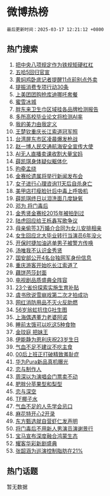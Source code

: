 # 微博热榜

`最后更新时间：2025-03-17 12:21:12 +0800`

## 热门搜索

1. [把中央八项规定作为铁规矩硬杠杠](https://m.weibo.cn/search?containerid=100103type%3D1%26t%3D10%26q%3D%23%E6%8A%8A%E4%B8%AD%E5%A4%AE%E5%85%AB%E9%A1%B9%E8%A7%84%E5%AE%9A%E4%BD%9C%E4%B8%BA%E9%93%81%E8%A7%84%E7%9F%A9%E7%A1%AC%E6%9D%A0%E6%9D%A0%23&stream_entry_id=51&isnewpage=1&extparam=seat%3D1%26cate%3D10103%26dgr%3D0%26filter_type%3Drealtimehot%26stream_entry_id%3D51%26c_type%3D51%26q%3D%2523%25E6%258A%258A%25E4%25B8%25AD%25E5%25A4%25AE%25E5%2585%25AB%25E9%25A1%25B9%25E8%25A7%2584%25E5%25AE%259A%25E4%25BD%259C%25E4%25B8%25BA%25E9%2593%2581%25E8%25A7%2584%25E7%259F%25A9%25E7%25A1%25AC%25E6%259D%25A0%25E6%259D%25A0%2523%26pos%3D0%26display_time%3D1742185271%26pre_seqid%3D174218527158693521063109)
1. [五哈5回归官宣](https://m.weibo.cn/search?containerid=100103type%3D1%26t%3D10%26q%3D%23%E4%BA%94%E5%93%885%E5%9B%9E%E5%BD%92%E5%AE%98%E5%AE%A3%23&stream_entry_id=31&isnewpage=1&extparam=seat%3D1%26band_rank%3D1%26filter_type%3Drealtimehot%26c_type%3D31%26lcate%3D5001%26pos%3D0%26cate%3D5001%26q%3D%2523%25E4%25BA%2594%25E5%2593%25885%25E5%259B%259E%25E5%25BD%2592%25E5%25AE%2598%25E5%25AE%25A3%2523%26stream_entry_id%3D31%26flag%3D1%26realpos%3D1%26dgr%3D0%26display_time%3D1742185271%26pre_seqid%3D174218527158693521063109)
1. [黄焖鸡卧底记者提醒11点前别点外卖](https://m.weibo.cn/search?containerid=100103type%3D1%26t%3D10%26q%3D%23%E9%BB%84%E7%84%96%E9%B8%A1%E5%8D%A7%E5%BA%95%E8%AE%B0%E8%80%85%E6%8F%90%E9%86%9211%E7%82%B9%E5%89%8D%E5%88%AB%E7%82%B9%E5%A4%96%E5%8D%96%23&stream_entry_id=31&isnewpage=1&extparam=seat%3D1%26band_rank%3D2%26filter_type%3Drealtimehot%26c_type%3D31%26lcate%3D5001%26pos%3D1%26cate%3D5001%26q%3D%2523%25E9%25BB%2584%25E7%2584%2596%25E9%25B8%25A1%25E5%258D%25A7%25E5%25BA%2595%25E8%25AE%25B0%25E8%2580%2585%25E6%258F%2590%25E9%2586%259211%25E7%2582%25B9%25E5%2589%258D%25E5%2588%25AB%25E7%2582%25B9%25E5%25A4%2596%25E5%258D%2596%2523%26stream_entry_id%3D31%26flag%3D2%26realpos%3D2%26dgr%3D0%26display_time%3D1742185271%26pre_seqid%3D174218527158693521063109)
1. [提振消费专项行动30条](https://m.weibo.cn/search?containerid=100103type%3D1%26t%3D10%26q%3D%23%E6%8F%90%E6%8C%AF%E6%B6%88%E8%B4%B9%E4%B8%93%E9%A1%B9%E8%A1%8C%E5%8A%A830%E6%9D%A1%23&stream_entry_id=31&isnewpage=1&extparam=seat%3D1%26band_rank%3D3%26filter_type%3Drealtimehot%26c_type%3D31%26lcate%3D5001%26pos%3D2%26cate%3D5001%26q%3D%2523%25E6%258F%2590%25E6%258C%25AF%25E6%25B6%2588%25E8%25B4%25B9%25E4%25B8%2593%25E9%25A1%25B9%25E8%25A1%258C%25E5%258A%25A830%25E6%259D%25A1%2523%26stream_entry_id%3D31%26flag%3D1%26realpos%3D3%26dgr%3D0%26display_time%3D1742185271%26pre_seqid%3D174218527158693521063109)
1. [上美团团购抢库迪哪吒套餐](https://m.weibo.cn/search?containerid=100103type%3D1%26t%3D10%26q%3D%23%E4%B8%8A%E7%BE%8E%E5%9B%A2%E5%9B%A2%E8%B4%AD%E6%8A%A2%E5%BA%93%E8%BF%AA%E5%93%AA%E5%90%92%E5%A5%97%E9%A4%90%23&stream_entry_id=31&isnewpage=1&extparam=seat%3D1%26topic_ad%3D1%26band_rank%3D4%26filter_type%3Drealtimehot%26c_type%3D31%26lcate%3D5001%26pos%3D3%26cate%3D5001%26q%3D%2523%25E4%25B8%258A%25E7%25BE%258E%25E5%259B%25A2%25E5%259B%25A2%25E8%25B4%25AD%25E6%258A%25A2%25E5%25BA%2593%25E8%25BF%25AA%25E5%2593%25AA%25E5%2590%2592%25E5%25A5%2597%25E9%25A4%2590%2523%26dgr%3D0%26is_ad_pos%3D1%26adid%3D279205%26stream_entry_id%3D31%26display_time%3D1742185271%26pre_seqid%3D174218527158693521063109)
1. [蜜雪冰城](https://m.weibo.cn/search?containerid=100103type%3D1%26t%3D10%26q%3D%E8%9C%9C%E9%9B%AA%E5%86%B0%E5%9F%8E&stream_entry_id=31&isnewpage=1&extparam=seat%3D1%26band_rank%3D4%26filter_type%3Drealtimehot%26c_type%3D31%26lcate%3D5001%26pos%3D4%26cate%3D5001%26q%3D%25E8%259C%259C%25E9%259B%25AA%25E5%2586%25B0%25E5%259F%258E%26stream_entry_id%3D31%26flag%3D1%26realpos%3D4%26dgr%3D0%26display_time%3D1742185271%26pre_seqid%3D174218527158693521063109)
1. [胖东来卫生巾区域挂各品牌检测报告](https://m.weibo.cn/search?containerid=100103type%3D1%26t%3D10%26q%3D%23%E8%83%96%E4%B8%9C%E6%9D%A5%E5%8D%AB%E7%94%9F%E5%B7%BE%E5%8C%BA%E5%9F%9F%E6%8C%82%E5%90%84%E5%93%81%E7%89%8C%E6%A3%80%E6%B5%8B%E6%8A%A5%E5%91%8A%23&stream_entry_id=31&isnewpage=1&extparam=seat%3D1%26band_rank%3D5%26filter_type%3Drealtimehot%26c_type%3D31%26lcate%3D5001%26pos%3D5%26cate%3D5001%26q%3D%2523%25E8%2583%2596%25E4%25B8%259C%25E6%259D%25A5%25E5%258D%25AB%25E7%2594%259F%25E5%25B7%25BE%25E5%258C%25BA%25E5%259F%259F%25E6%258C%2582%25E5%2590%2584%25E5%2593%2581%25E7%2589%258C%25E6%25A3%2580%25E6%25B5%258B%25E6%258A%25A5%25E5%2591%258A%2523%26stream_entry_id%3D31%26flag%3D1%26realpos%3D5%26dgr%3D0%26display_time%3D1742185271%26pre_seqid%3D174218527158693521063109)
1. [多所高校毕业论文将检测AI率](https://m.weibo.cn/search?containerid=100103type%3D1%26t%3D10%26q%3D%23%E5%A4%9A%E6%89%80%E9%AB%98%E6%A0%A1%E6%AF%95%E4%B8%9A%E8%AE%BA%E6%96%87%E5%B0%86%E6%A3%80%E6%B5%8BAI%E7%8E%87%23&stream_entry_id=31&isnewpage=1&extparam=seat%3D1%26band_rank%3D6%26filter_type%3Drealtimehot%26c_type%3D31%26lcate%3D5001%26pos%3D6%26cate%3D5001%26q%3D%2523%25E5%25A4%259A%25E6%2589%2580%25E9%25AB%2598%25E6%25A0%25A1%25E6%25AF%2595%25E4%25B8%259A%25E8%25AE%25BA%25E6%2596%2587%25E5%25B0%2586%25E6%25A3%2580%25E6%25B5%258BAI%25E7%258E%2587%2523%26stream_entry_id%3D31%26flag%3D1%26realpos%3D6%26dgr%3D0%26display_time%3D1742185271%26pre_seqid%3D174218527158693521063109)
1. [我的美力由我定义](https://m.weibo.cn/search?containerid=100103type%3D1%26t%3D10%26q%3D%23%E6%88%91%E7%9A%84%E7%BE%8E%E5%8A%9B%E7%94%B1%E6%88%91%E5%AE%9A%E4%B9%89%23&stream_entry_id=31&isnewpage=1&extparam=seat%3D1%26band_rank%3D7%26filter_type%3Drealtimehot%26c_type%3D31%26lcate%3D5001%26pos%3D7%26cate%3D5001%26q%3D%2523%25E6%2588%2591%25E7%259A%2584%25E7%25BE%258E%25E5%258A%259B%25E7%2594%25B1%25E6%2588%2591%25E5%25AE%259A%25E4%25B9%2589%2523%26dgr%3D0%26is_ad_pos%3D1%26adid%3D279057%26stream_entry_id%3D31%26display_time%3D1742185271%26pre_seqid%3D174218527158693521063109)
1. [王楚钦重庆长江索道冠军照](https://m.weibo.cn/search?containerid=100103type%3D1%26t%3D10%26q%3D%23%E7%8E%8B%E6%A5%9A%E9%92%A6%E9%87%8D%E5%BA%86%E9%95%BF%E6%B1%9F%E7%B4%A2%E9%81%93%E5%86%A0%E5%86%9B%E7%85%A7%23&stream_entry_id=31&isnewpage=1&extparam=seat%3D1%26band_rank%3D7%26filter_type%3Drealtimehot%26c_type%3D31%26lcate%3D5001%26pos%3D8%26cate%3D5001%26q%3D%2523%25E7%258E%258B%25E6%25A5%259A%25E9%2592%25A6%25E9%2587%258D%25E5%25BA%2586%25E9%2595%25BF%25E6%25B1%259F%25E7%25B4%25A2%25E9%2581%2593%25E5%2586%25A0%25E5%2586%259B%25E7%2585%25A7%2523%26stream_entry_id%3D31%26flag%3D0%26realpos%3D7%26dgr%3D0%26display_time%3D1742185271%26pre_seqid%3D174218527158693521063109)
1. [台湾屏东市区凌晨爆发枪战](https://m.weibo.cn/search?containerid=100103type%3D1%26t%3D10%26q%3D%23%E5%8F%B0%E6%B9%BE%E5%B1%8F%E4%B8%9C%E5%B8%82%E5%8C%BA%E5%87%8C%E6%99%A8%E7%88%86%E5%8F%91%E6%9E%AA%E6%88%98%23&stream_entry_id=31&isnewpage=1&extparam=seat%3D1%26band_rank%3D8%26filter_type%3Drealtimehot%26c_type%3D31%26lcate%3D5001%26pos%3D9%26cate%3D5001%26q%3D%2523%25E5%258F%25B0%25E6%25B9%25BE%25E5%25B1%258F%25E4%25B8%259C%25E5%25B8%2582%25E5%258C%25BA%25E5%2587%258C%25E6%2599%25A8%25E7%2588%2586%25E5%258F%2591%25E6%259E%25AA%25E6%2588%2598%2523%26stream_entry_id%3D31%26flag%3D0%26realpos%3D8%26dgr%3D0%26display_time%3D1742185271%26pre_seqid%3D174218527158693521063109)
1. [赵一博人民交通航海安全宣传大使](https://m.weibo.cn/search?containerid=100103type%3D1%26t%3D10%26q%3D%23%E8%B5%B5%E4%B8%80%E5%8D%9A%E4%BA%BA%E6%B0%91%E4%BA%A4%E9%80%9A%E8%88%AA%E6%B5%B7%E5%AE%89%E5%85%A8%E5%AE%A3%E4%BC%A0%E5%A4%A7%E4%BD%BF%23&stream_entry_id=31&isnewpage=1&extparam=seat%3D1%26band_rank%3D9%26filter_type%3Drealtimehot%26c_type%3D31%26lcate%3D5001%26pos%3D10%26cate%3D5001%26q%3D%2523%25E8%25B5%25B5%25E4%25B8%2580%25E5%258D%259A%25E4%25BA%25BA%25E6%25B0%2591%25E4%25BA%25A4%25E9%2580%259A%25E8%2588%25AA%25E6%25B5%25B7%25E5%25AE%2589%25E5%2585%25A8%25E5%25AE%25A3%25E4%25BC%25A0%25E5%25A4%25A7%25E4%25BD%25BF%2523%26stream_entry_id%3D31%26flag%3D1%26realpos%3D9%26dgr%3D0%26display_time%3D1742185271%26pre_seqid%3D174218527158693521063109)
1. [AI无人直播卖课收割大量宝妈](https://m.weibo.cn/search?containerid=100103type%3D1%26t%3D10%26q%3D%23AI%E6%97%A0%E4%BA%BA%E7%9B%B4%E6%92%AD%E5%8D%96%E8%AF%BE%E6%94%B6%E5%89%B2%E5%A4%A7%E9%87%8F%E5%AE%9D%E5%A6%88%23&stream_entry_id=31&isnewpage=1&extparam=seat%3D1%26band_rank%3D10%26filter_type%3Drealtimehot%26c_type%3D31%26lcate%3D5001%26pos%3D11%26cate%3D5001%26q%3D%2523AI%25E6%2597%25A0%25E4%25BA%25BA%25E7%259B%25B4%25E6%2592%25AD%25E5%258D%2596%25E8%25AF%25BE%25E6%2594%25B6%25E5%2589%25B2%25E5%25A4%25A7%25E9%2587%258F%25E5%25AE%259D%25E5%25A6%2588%2523%26stream_entry_id%3D31%26flag%3D1%26realpos%3D10%26dgr%3D0%26display_time%3D1742185271%26pre_seqid%3D174218527158693521063109)
1. [薛凯琪身体疑似躯体化](https://m.weibo.cn/search?containerid=100103type%3D1%26t%3D10%26q%3D%23%E8%96%9B%E5%87%AF%E7%90%AA%E8%BA%AB%E4%BD%93%E7%96%91%E4%BC%BC%E8%BA%AF%E4%BD%93%E5%8C%96%23&stream_entry_id=31&isnewpage=1&extparam=seat%3D1%26band_rank%3D11%26filter_type%3Drealtimehot%26c_type%3D31%26lcate%3D5001%26pos%3D12%26cate%3D5001%26q%3D%2523%25E8%2596%259B%25E5%2587%25AF%25E7%2590%25AA%25E8%25BA%25AB%25E4%25BD%2593%25E7%2596%2591%25E4%25BC%25BC%25E8%25BA%25AF%25E4%25BD%2593%25E5%258C%2596%2523%26stream_entry_id%3D31%26flag%3D1%26realpos%3D11%26dgr%3D0%26display_time%3D1742185271%26pre_seqid%3D174218527158693521063109)
1. [昀牵孟绕](https://m.weibo.cn/search?containerid=100103type%3D1%26t%3D10%26q%3D%23%E6%98%80%E7%89%B5%E5%AD%9F%E7%BB%95%23&stream_entry_id=31&isnewpage=1&extparam=seat%3D1%26band_rank%3D12%26filter_type%3Drealtimehot%26c_type%3D31%26lcate%3D5001%26pos%3D13%26cate%3D5001%26q%3D%2523%25E6%2598%2580%25E7%2589%25B5%25E5%25AD%259F%25E7%25BB%2595%2523%26stream_entry_id%3D31%26flag%3D1%26realpos%3D12%26dgr%3D0%26display_time%3D1742185271%26pre_seqid%3D174218527158693521063109)
1. [金赛纶遗属将举行新闻发布会](https://m.weibo.cn/search?containerid=100103type%3D1%26t%3D10%26q%3D%23%E9%87%91%E8%B5%9B%E7%BA%B6%E9%81%97%E5%B1%9E%E5%B0%86%E4%B8%BE%E8%A1%8C%E6%96%B0%E9%97%BB%E5%8F%91%E5%B8%83%E4%BC%9A%23&stream_entry_id=31&isnewpage=1&extparam=seat%3D1%26band_rank%3D13%26filter_type%3Drealtimehot%26c_type%3D31%26lcate%3D5001%26pos%3D14%26cate%3D5001%26q%3D%2523%25E9%2587%2591%25E8%25B5%259B%25E7%25BA%25B6%25E9%2581%2597%25E5%25B1%259E%25E5%25B0%2586%25E4%25B8%25BE%25E8%25A1%258C%25E6%2596%25B0%25E9%2597%25BB%25E5%258F%2591%25E5%25B8%2583%25E4%25BC%259A%2523%26stream_entry_id%3D31%26flag%3D1%26realpos%3D13%26dgr%3D0%26display_time%3D1742185271%26pre_seqid%3D174218527158693521063109)
1. [女子进行心理咨询11天后自杀身亡](https://m.weibo.cn/search?containerid=100103type%3D1%26t%3D10%26q%3D%23%E5%A5%B3%E5%AD%90%E8%BF%9B%E8%A1%8C%E5%BF%83%E7%90%86%E5%92%A8%E8%AF%A211%E5%A4%A9%E5%90%8E%E8%87%AA%E6%9D%80%E8%BA%AB%E4%BA%A1%23&stream_entry_id=31&isnewpage=1&extparam=seat%3D1%26band_rank%3D14%26filter_type%3Drealtimehot%26c_type%3D31%26lcate%3D5001%26pos%3D15%26cate%3D5001%26q%3D%2523%25E5%25A5%25B3%25E5%25AD%2590%25E8%25BF%259B%25E8%25A1%258C%25E5%25BF%2583%25E7%2590%2586%25E5%2592%25A8%25E8%25AF%25A211%25E5%25A4%25A9%25E5%2590%258E%25E8%2587%25AA%25E6%259D%2580%25E8%25BA%25AB%25E4%25BA%25A1%2523%26stream_entry_id%3D31%26flag%3D0%26realpos%3D14%26dgr%3D0%26display_time%3D1742185271%26pre_seqid%3D174218527158693521063109)
1. [美甲店打瘦脸针后中毒上呼吸机](https://m.weibo.cn/search?containerid=100103type%3D1%26t%3D10%26q%3D%23%E7%BE%8E%E7%94%B2%E5%BA%97%E6%89%93%E7%98%A6%E8%84%B8%E9%92%88%E5%90%8E%E4%B8%AD%E6%AF%92%E4%B8%8A%E5%91%BC%E5%90%B8%E6%9C%BA%23&stream_entry_id=31&isnewpage=1&extparam=seat%3D1%26band_rank%3D15%26filter_type%3Drealtimehot%26c_type%3D31%26lcate%3D5001%26pos%3D16%26cate%3D5001%26q%3D%2523%25E7%25BE%258E%25E7%2594%25B2%25E5%25BA%2597%25E6%2589%2593%25E7%2598%25A6%25E8%2584%25B8%25E9%2592%2588%25E5%2590%258E%25E4%25B8%25AD%25E6%25AF%2592%25E4%25B8%258A%25E5%2591%25BC%25E5%2590%25B8%25E6%259C%25BA%2523%26stream_entry_id%3D31%26flag%3D1%26realpos%3D15%26dgr%3D0%26display_time%3D1742185271%26pre_seqid%3D174218527158693521063109)
1. [薛凯琪终日以泪洗面几度缺氧](https://m.weibo.cn/search?containerid=100103type%3D1%26t%3D10%26q%3D%23%E8%96%9B%E5%87%AF%E7%90%AA%E7%BB%88%E6%97%A5%E4%BB%A5%E6%B3%AA%E6%B4%97%E9%9D%A2%E5%87%A0%E5%BA%A6%E7%BC%BA%E6%B0%A7%23&stream_entry_id=31&isnewpage=1&extparam=seat%3D1%26band_rank%3D16%26filter_type%3Drealtimehot%26c_type%3D31%26lcate%3D5001%26pos%3D17%26cate%3D5001%26q%3D%2523%25E8%2596%259B%25E5%2587%25AF%25E7%2590%25AA%25E7%25BB%2588%25E6%2597%25A5%25E4%25BB%25A5%25E6%25B3%25AA%25E6%25B4%2597%25E9%259D%25A2%25E5%2587%25A0%25E5%25BA%25A6%25E7%25BC%25BA%25E6%25B0%25A7%2523%26stream_entry_id%3D31%26flag%3D2%26realpos%3D16%26dgr%3D0%26display_time%3D1742185271%26pre_seqid%3D174218527158693521063109)
1. [邓为 将门毒后](https://m.weibo.cn/search?containerid=100103type%3D1%26t%3D10%26q%3D%E9%82%93%E4%B8%BA+%E5%B0%86%E9%97%A8%E6%AF%92%E5%90%8E&stream_entry_id=31&isnewpage=1&extparam=seat%3D1%26band_rank%3D17%26filter_type%3Drealtimehot%26c_type%3D31%26lcate%3D5001%26pos%3D18%26cate%3D5001%26q%3D%25E9%2582%2593%25E4%25B8%25BA%2520%25E5%25B0%2586%25E9%2597%25A8%25E6%25AF%2592%25E5%2590%258E%26stream_entry_id%3D31%26flag%3D0%26realpos%3D17%26dgr%3D0%26display_time%3D1742185271%26pre_seqid%3D174218527158693521063109)
1. [金秀贤金赛纶2015年被拍到过](https://m.weibo.cn/search?containerid=100103type%3D1%26t%3D10%26q%3D%23%E9%87%91%E7%A7%80%E8%B4%A4%E9%87%91%E8%B5%9B%E7%BA%B62015%E5%B9%B4%E8%A2%AB%E6%8B%8D%E5%88%B0%E8%BF%87%23&stream_entry_id=31&isnewpage=1&extparam=seat%3D1%26band_rank%3D18%26filter_type%3Drealtimehot%26c_type%3D31%26lcate%3D5001%26pos%3D19%26cate%3D5001%26q%3D%2523%25E9%2587%2591%25E7%25A7%2580%25E8%25B4%25A4%25E9%2587%2591%25E8%25B5%259B%25E7%25BA%25B62015%25E5%25B9%25B4%25E8%25A2%25AB%25E6%258B%258D%25E5%2588%25B0%25E8%25BF%2587%2523%26stream_entry_id%3D31%26flag%3D2%26realpos%3D18%26dgr%3D0%26display_time%3D1742185271%26pre_seqid%3D174218527158693521063109)
1. [陆虎回应给王栎鑫写歌争议](https://m.weibo.cn/search?containerid=100103type%3D1%26t%3D10%26q%3D%23%E9%99%86%E8%99%8E%E5%9B%9E%E5%BA%94%E7%BB%99%E7%8E%8B%E6%A0%8E%E9%91%AB%E5%86%99%E6%AD%8C%E4%BA%89%E8%AE%AE%23&stream_entry_id=31&isnewpage=1&extparam=seat%3D1%26band_rank%3D19%26filter_type%3Drealtimehot%26c_type%3D31%26lcate%3D5001%26pos%3D20%26cate%3D5001%26q%3D%2523%25E9%2599%2586%25E8%2599%258E%25E5%259B%259E%25E5%25BA%2594%25E7%25BB%2599%25E7%258E%258B%25E6%25A0%258E%25E9%2591%25AB%25E5%2586%2599%25E6%25AD%258C%25E4%25BA%2589%25E8%25AE%25AE%2523%26stream_entry_id%3D31%26flag%3D1%26realpos%3D19%26dgr%3D0%26display_time%3D1742185271%26pre_seqid%3D174218527158693521063109)
1. [母亲偷签3万婚介合同为女儿安排相亲](https://m.weibo.cn/search?containerid=100103type%3D1%26t%3D10%26q%3D%23%E6%AF%8D%E4%BA%B2%E5%81%B7%E7%AD%BE3%E4%B8%87%E5%A9%9A%E4%BB%8B%E5%90%88%E5%90%8C%E4%B8%BA%E5%A5%B3%E5%84%BF%E5%AE%89%E6%8E%92%E7%9B%B8%E4%BA%B2%23&stream_entry_id=31&isnewpage=1&extparam=seat%3D1%26band_rank%3D20%26filter_type%3Drealtimehot%26c_type%3D31%26lcate%3D5001%26pos%3D21%26cate%3D5001%26q%3D%2523%25E6%25AF%258D%25E4%25BA%25B2%25E5%2581%25B7%25E7%25AD%25BE3%25E4%25B8%2587%25E5%25A9%259A%25E4%25BB%258B%25E5%2590%2588%25E5%2590%258C%25E4%25B8%25BA%25E5%25A5%25B3%25E5%2584%25BF%25E5%25AE%2589%25E6%258E%2592%25E7%259B%25B8%25E4%25BA%25B2%2523%26stream_entry_id%3D31%26flag%3D1%26realpos%3D20%26dgr%3D0%26display_time%3D1742185271%26pre_seqid%3D174218527158693521063109)
1. [女生回应北大毕业转行当演员6年没火](https://m.weibo.cn/search?containerid=100103type%3D1%26t%3D10%26q%3D%23%E5%A5%B3%E7%94%9F%E5%9B%9E%E5%BA%94%E5%8C%97%E5%A4%A7%E6%AF%95%E4%B8%9A%E8%BD%AC%E8%A1%8C%E5%BD%93%E6%BC%94%E5%91%986%E5%B9%B4%E6%B2%A1%E7%81%AB%23&stream_entry_id=31&isnewpage=1&extparam=seat%3D1%26band_rank%3D21%26filter_type%3Drealtimehot%26c_type%3D31%26lcate%3D5001%26pos%3D22%26cate%3D5001%26q%3D%2523%25E5%25A5%25B3%25E7%2594%259F%25E5%259B%259E%25E5%25BA%2594%25E5%258C%2597%25E5%25A4%25A7%25E6%25AF%2595%25E4%25B8%259A%25E8%25BD%25AC%25E8%25A1%258C%25E5%25BD%2593%25E6%25BC%2594%25E5%2591%25986%25E5%25B9%25B4%25E6%25B2%25A1%25E7%2581%25AB%2523%26stream_entry_id%3D31%26flag%3D0%26realpos%3D21%26dgr%3D0%26display_time%3D1742185271%26pre_seqid%3D174218527158693521063109)
1. [开保时捷加油逃单男子被警方传唤](https://m.weibo.cn/search?containerid=100103type%3D1%26t%3D10%26q%3D%23%E5%BC%80%E4%BF%9D%E6%97%B6%E6%8D%B7%E5%8A%A0%E6%B2%B9%E9%80%83%E5%8D%95%E7%94%B7%E5%AD%90%E8%A2%AB%E8%AD%A6%E6%96%B9%E4%BC%A0%E5%94%A4%23&stream_entry_id=31&isnewpage=1&extparam=seat%3D1%26band_rank%3D22%26filter_type%3Drealtimehot%26c_type%3D31%26lcate%3D5001%26pos%3D23%26cate%3D5001%26q%3D%2523%25E5%25BC%2580%25E4%25BF%259D%25E6%2597%25B6%25E6%258D%25B7%25E5%258A%25A0%25E6%25B2%25B9%25E9%2580%2583%25E5%258D%2595%25E7%2594%25B7%25E5%25AD%2590%25E8%25A2%25AB%25E8%25AD%25A6%25E6%2596%25B9%25E4%25BC%25A0%25E5%2594%25A4%2523%26stream_entry_id%3D31%26flag%3D0%26realpos%3D22%26dgr%3D0%26display_time%3D1742185271%26pre_seqid%3D174218527158693521063109)
1. [汤唯我不认识金秀贤](https://m.weibo.cn/search?containerid=100103type%3D1%26t%3D10%26q%3D%23%E6%B1%A4%E5%94%AF%E6%88%91%E4%B8%8D%E8%AE%A4%E8%AF%86%E9%87%91%E7%A7%80%E8%B4%A4%23&stream_entry_id=31&isnewpage=1&extparam=seat%3D1%26band_rank%3D23%26filter_type%3Drealtimehot%26c_type%3D31%26lcate%3D5001%26pos%3D24%26cate%3D5001%26q%3D%2523%25E6%25B1%25A4%25E5%2594%25AF%25E6%2588%2591%25E4%25B8%258D%25E8%25AE%25A4%25E8%25AF%2586%25E9%2587%2591%25E7%25A7%2580%25E8%25B4%25A4%2523%26stream_entry_id%3D31%26flag%3D2%26realpos%3D23%26dgr%3D0%26display_time%3D1742185271%26pre_seqid%3D174218527158693521063109)
1. [国安部公开4名台独网军身份信息](https://m.weibo.cn/search?containerid=100103type%3D1%26t%3D10%26q%3D%23%E5%9B%BD%E5%AE%89%E9%83%A8%E5%85%AC%E5%BC%804%E5%90%8D%E5%8F%B0%E7%8B%AC%E7%BD%91%E5%86%9B%E8%BA%AB%E4%BB%BD%E4%BF%A1%E6%81%AF%23&stream_entry_id=31&isnewpage=1&extparam=seat%3D1%26band_rank%3D24%26filter_type%3Drealtimehot%26c_type%3D31%26lcate%3D5001%26pos%3D25%26cate%3D5001%26q%3D%2523%25E5%259B%25BD%25E5%25AE%2589%25E9%2583%25A8%25E5%2585%25AC%25E5%25BC%25804%25E5%2590%258D%25E5%258F%25B0%25E7%258B%25AC%25E7%25BD%2591%25E5%2586%259B%25E8%25BA%25AB%25E4%25BB%25BD%25E4%25BF%25A1%25E6%2581%25AF%2523%26stream_entry_id%3D31%26flag%3D0%26realpos%3D24%26dgr%3D0%26display_time%3D1742185271%26pre_seqid%3D174218527158693521063109)
1. [重庆游客开始吃长江索道了](https://m.weibo.cn/search?containerid=100103type%3D1%26t%3D10%26q%3D%23%E9%87%8D%E5%BA%86%E6%B8%B8%E5%AE%A2%E5%BC%80%E5%A7%8B%E5%90%83%E9%95%BF%E6%B1%9F%E7%B4%A2%E9%81%93%E4%BA%86%23&stream_entry_id=31&isnewpage=1&extparam=seat%3D1%26band_rank%3D25%26filter_type%3Drealtimehot%26c_type%3D31%26lcate%3D5001%26pos%3D26%26cate%3D5001%26q%3D%2523%25E9%2587%258D%25E5%25BA%2586%25E6%25B8%25B8%25E5%25AE%25A2%25E5%25BC%2580%25E5%25A7%258B%25E5%2590%2583%25E9%2595%25BF%25E6%25B1%259F%25E7%25B4%25A2%25E9%2581%2593%25E4%25BA%2586%2523%26stream_entry_id%3D31%26flag%3D1%26realpos%3D25%26dgr%3D0%26display_time%3D1742185271%26pre_seqid%3D174218527158693521063109)
1. [藕饼芭莎封面](https://m.weibo.cn/search?containerid=100103type%3D1%26t%3D10%26q%3D%23%E8%97%95%E9%A5%BC%E8%8A%AD%E8%8E%8E%E5%B0%81%E9%9D%A2%23&stream_entry_id=31&isnewpage=1&extparam=seat%3D1%26band_rank%3D26%26filter_type%3Drealtimehot%26c_type%3D31%26lcate%3D5001%26pos%3D27%26cate%3D5001%26q%3D%2523%25E8%2597%2595%25E9%25A5%25BC%25E8%258A%25AD%25E8%258E%258E%25E5%25B0%2581%25E9%259D%25A2%2523%26stream_entry_id%3D31%26flag%3D1%26realpos%3D26%26dgr%3D0%26display_time%3D1742185271%26pre_seqid%3D174218527158693521063109)
1. [电视剧品质盛典全阵容](https://m.weibo.cn/search?containerid=100103type%3D1%26t%3D10%26q%3D%23%E7%94%B5%E8%A7%86%E5%89%A7%E5%93%81%E8%B4%A8%E7%9B%9B%E5%85%B8%E5%85%A8%E9%98%B5%E5%AE%B9%23&stream_entry_id=31&isnewpage=1&extparam=seat%3D1%26band_rank%3D27%26filter_type%3Drealtimehot%26c_type%3D31%26lcate%3D5001%26pos%3D28%26cate%3D5001%26q%3D%2523%25E7%2594%25B5%25E8%25A7%2586%25E5%2589%25A7%25E5%2593%2581%25E8%25B4%25A8%25E7%259B%259B%25E5%2585%25B8%25E5%2585%25A8%25E9%2598%25B5%25E5%25AE%25B9%2523%26stream_entry_id%3D31%26flag%3D1%26realpos%3D27%26dgr%3D0%26display_time%3D1742185271%26pre_seqid%3D174218527158693521063109)
1. [23个省份探索实施生育补贴](https://m.weibo.cn/search?containerid=100103type%3D1%26t%3D10%26q%3D%2323%E4%B8%AA%E7%9C%81%E4%BB%BD%E6%8E%A2%E7%B4%A2%E5%AE%9E%E6%96%BD%E7%94%9F%E8%82%B2%E8%A1%A5%E8%B4%B4%23&stream_entry_id=31&isnewpage=1&extparam=seat%3D1%26band_rank%3D28%26filter_type%3Drealtimehot%26c_type%3D31%26lcate%3D5001%26pos%3D29%26cate%3D5001%26q%3D%252323%25E4%25B8%25AA%25E7%259C%2581%25E4%25BB%25BD%25E6%258E%25A2%25E7%25B4%25A2%25E5%25AE%259E%25E6%2596%25BD%25E7%2594%259F%25E8%2582%25B2%25E8%25A1%25A5%25E8%25B4%25B4%2523%26stream_entry_id%3D31%26flag%3D1%26realpos%3D28%26dgr%3D0%26display_time%3D1742185271%26pre_seqid%3D174218527158693521063109)
1. [虞书欣说雪崩戏第二次才拍成功](https://m.weibo.cn/search?containerid=100103type%3D1%26t%3D10%26q%3D%23%E8%99%9E%E4%B9%A6%E6%AC%A3%E8%AF%B4%E9%9B%AA%E5%B4%A9%E6%88%8F%E7%AC%AC%E4%BA%8C%E6%AC%A1%E6%89%8D%E6%8B%8D%E6%88%90%E5%8A%9F%23&stream_entry_id=31&isnewpage=1&extparam=seat%3D1%26band_rank%3D29%26filter_type%3Drealtimehot%26c_type%3D31%26lcate%3D5001%26pos%3D30%26cate%3D5001%26q%3D%2523%25E8%2599%259E%25E4%25B9%25A6%25E6%25AC%25A3%25E8%25AF%25B4%25E9%259B%25AA%25E5%25B4%25A9%25E6%2588%258F%25E7%25AC%25AC%25E4%25BA%258C%25E6%25AC%25A1%25E6%2589%258D%25E6%258B%258D%25E6%2588%2590%25E5%258A%259F%2523%26stream_entry_id%3D31%26flag%3D1%26realpos%3D29%26dgr%3D0%26display_time%3D1742185271%26pre_seqid%3D174218527158693521063109)
1. [网红消防用品不灭火反助燃](https://m.weibo.cn/search?containerid=100103type%3D1%26t%3D10%26q%3D%23%E7%BD%91%E7%BA%A2%E6%B6%88%E9%98%B2%E7%94%A8%E5%93%81%E4%B8%8D%E7%81%AD%E7%81%AB%E5%8F%8D%E5%8A%A9%E7%87%83%23&stream_entry_id=31&isnewpage=1&extparam=seat%3D1%26band_rank%3D30%26filter_type%3Drealtimehot%26c_type%3D31%26lcate%3D5001%26pos%3D31%26cate%3D5001%26q%3D%2523%25E7%25BD%2591%25E7%25BA%25A2%25E6%25B6%2588%25E9%2598%25B2%25E7%2594%25A8%25E5%2593%2581%25E4%25B8%258D%25E7%2581%25AD%25E7%2581%25AB%25E5%258F%258D%25E5%258A%25A9%25E7%2587%2583%2523%26stream_entry_id%3D31%26flag%3D1%26realpos%3D30%26dgr%3D0%26display_time%3D1742185271%26pre_seqid%3D174218527158693521063109)
1. [56岁翁虹抗住G社生图](https://m.weibo.cn/search?containerid=100103type%3D1%26t%3D10%26q%3D56%E5%B2%81%E7%BF%81%E8%99%B9%E6%8A%97%E4%BD%8FG%E7%A4%BE%E7%94%9F%E5%9B%BE&stream_entry_id=31&isnewpage=1&extparam=seat%3D1%26band_rank%3D31%26filter_type%3Drealtimehot%26c_type%3D31%26lcate%3D5001%26pos%3D32%26cate%3D5001%26q%3D56%25E5%25B2%2581%25E7%25BF%2581%25E8%2599%25B9%25E6%258A%2597%25E4%25BD%258FG%25E7%25A4%25BE%25E7%2594%259F%25E5%259B%25BE%26stream_entry_id%3D31%26flag%3D1%26realpos%3D31%26dgr%3D0%26display_time%3D1742185271%26pre_seqid%3D174218527158693521063109)
1. [上海偶遇董力老婆阿诺](https://m.weibo.cn/search?containerid=100103type%3D1%26t%3D10%26q%3D%23%E4%B8%8A%E6%B5%B7%E5%81%B6%E9%81%87%E8%91%A3%E5%8A%9B%E8%80%81%E5%A9%86%E9%98%BF%E8%AF%BA%23&stream_entry_id=31&isnewpage=1&extparam=seat%3D1%26band_rank%3D32%26filter_type%3Drealtimehot%26c_type%3D31%26lcate%3D5001%26pos%3D33%26cate%3D5001%26q%3D%2523%25E4%25B8%258A%25E6%25B5%25B7%25E5%2581%25B6%25E9%2581%2587%25E8%2591%25A3%25E5%258A%259B%25E8%2580%2581%25E5%25A9%2586%25E9%2598%25BF%25E8%25AF%25BA%2523%26stream_entry_id%3D31%26flag%3D1%26realpos%3D32%26dgr%3D0%26display_time%3D1742185271%26pre_seqid%3D174218527158693521063109)
1. [睡前太饿可以吃这5种食物](https://m.weibo.cn/search?containerid=100103type%3D1%26t%3D10%26q%3D%23%E7%9D%A1%E5%89%8D%E5%A4%AA%E9%A5%BF%E5%8F%AF%E4%BB%A5%E5%90%83%E8%BF%995%E7%A7%8D%E9%A3%9F%E7%89%A9%23&stream_entry_id=31&isnewpage=1&extparam=seat%3D1%26band_rank%3D33%26filter_type%3Drealtimehot%26c_type%3D31%26lcate%3D5001%26pos%3D34%26cate%3D5001%26q%3D%2523%25E7%259D%25A1%25E5%2589%258D%25E5%25A4%25AA%25E9%25A5%25BF%25E5%258F%25AF%25E4%25BB%25A5%25E5%2590%2583%25E8%25BF%25995%25E7%25A7%258D%25E9%25A3%259F%25E7%2589%25A9%2523%26stream_entry_id%3D31%26flag%3D0%26realpos%3D33%26dgr%3D0%26display_time%3D1742185271%26pre_seqid%3D174218527158693521063109)
1. [金玟庭 把妹王](https://m.weibo.cn/search?containerid=100103type%3D1%26t%3D10%26q%3D%E9%87%91%E7%8E%9F%E5%BA%AD+%E6%8A%8A%E5%A6%B9%E7%8E%8B&stream_entry_id=31&isnewpage=1&extparam=seat%3D1%26band_rank%3D34%26filter_type%3Drealtimehot%26c_type%3D31%26lcate%3D5001%26pos%3D35%26cate%3D5001%26q%3D%25E9%2587%2591%25E7%258E%259F%25E5%25BA%25AD%2520%25E6%258A%258A%25E5%25A6%25B9%25E7%258E%258B%26stream_entry_id%3D31%26flag%3D1%26realpos%3D34%26dgr%3D0%26display_time%3D1742185271%26pre_seqid%3D174218527158693521063109)
1. [伊能静为恩利庆祝23岁生日](https://m.weibo.cn/search?containerid=100103type%3D1%26t%3D10%26q%3D%23%E4%BC%8A%E8%83%BD%E9%9D%99%E4%B8%BA%E6%81%A9%E5%88%A9%E5%BA%86%E7%A5%9D23%E5%B2%81%E7%94%9F%E6%97%A5%23&stream_entry_id=31&isnewpage=1&extparam=seat%3D1%26band_rank%3D35%26filter_type%3Drealtimehot%26c_type%3D31%26lcate%3D5001%26pos%3D36%26cate%3D5001%26q%3D%2523%25E4%25BC%258A%25E8%2583%25BD%25E9%259D%2599%25E4%25B8%25BA%25E6%2581%25A9%25E5%2588%25A9%25E5%25BA%2586%25E7%25A5%259D23%25E5%25B2%2581%25E7%2594%259F%25E6%2597%25A5%2523%26stream_entry_id%3D31%26flag%3D1%26realpos%3D35%26dgr%3D0%26display_time%3D1742185271%26pre_seqid%3D174218527158693521063109)
1. [气血不足不建议不吃主食](https://m.weibo.cn/search?containerid=100103type%3D1%26t%3D10%26q%3D%23%E6%B0%94%E8%A1%80%E4%B8%8D%E8%B6%B3%E4%B8%8D%E5%BB%BA%E8%AE%AE%E4%B8%8D%E5%90%83%E4%B8%BB%E9%A3%9F%23&stream_entry_id=31&isnewpage=1&extparam=seat%3D1%26band_rank%3D36%26filter_type%3Drealtimehot%26c_type%3D31%26lcate%3D5001%26pos%3D37%26cate%3D5001%26q%3D%2523%25E6%25B0%2594%25E8%25A1%2580%25E4%25B8%258D%25E8%25B6%25B3%25E4%25B8%258D%25E5%25BB%25BA%25E8%25AE%25AE%25E4%25B8%258D%25E5%2590%2583%25E4%25B8%25BB%25E9%25A3%259F%2523%26stream_entry_id%3D31%26flag%3D0%26realpos%3D36%26dgr%3D0%26display_time%3D1742185271%26pre_seqid%3D174218527158693521063109)
1. [00后上班正打破精致羞耻症](https://m.weibo.cn/search?containerid=100103type%3D1%26t%3D10%26q%3D%2300%E5%90%8E%E4%B8%8A%E7%8F%AD%E6%AD%A3%E6%89%93%E7%A0%B4%E7%B2%BE%E8%87%B4%E7%BE%9E%E8%80%BB%E7%97%87%23&stream_entry_id=31&isnewpage=1&extparam=seat%3D1%26band_rank%3D37%26filter_type%3Drealtimehot%26c_type%3D31%26lcate%3D5001%26pos%3D38%26cate%3D5001%26q%3D%252300%25E5%2590%258E%25E4%25B8%258A%25E7%258F%25AD%25E6%25AD%25A3%25E6%2589%2593%25E7%25A0%25B4%25E7%25B2%25BE%25E8%2587%25B4%25E7%25BE%259E%25E8%2580%25BB%25E7%2597%2587%2523%26stream_entry_id%3D31%26flag%3D0%26realpos%3D37%26dgr%3D0%26display_time%3D1742185271%26pre_seqid%3D174218527158693521063109)
1. [华为Pura新品真机曝光](https://m.weibo.cn/search?containerid=100103type%3D1%26t%3D10%26q%3D%23%E5%8D%8E%E4%B8%BAPura%E6%96%B0%E5%93%81%E7%9C%9F%E6%9C%BA%E6%9B%9D%E5%85%89%23&stream_entry_id=31&isnewpage=1&extparam=seat%3D1%26band_rank%3D38%26filter_type%3Drealtimehot%26c_type%3D31%26lcate%3D5001%26pos%3D39%26cate%3D5001%26q%3D%2523%25E5%258D%258E%25E4%25B8%25BAPura%25E6%2596%25B0%25E5%2593%2581%25E7%259C%259F%25E6%259C%25BA%25E6%259B%259D%25E5%2585%2589%2523%26stream_entry_id%3D31%26flag%3D0%26realpos%3D38%26dgr%3D0%26display_time%3D1742185271%26pre_seqid%3D174218527158693521063109)
1. [恋与制作人](https://m.weibo.cn/search?containerid=100103type%3D1%26t%3D10%26q%3D%E6%81%8B%E4%B8%8E%E5%88%B6%E4%BD%9C%E4%BA%BA&stream_entry_id=31&isnewpage=1&extparam=seat%3D1%26band_rank%3D39%26filter_type%3Drealtimehot%26c_type%3D31%26lcate%3D5001%26pos%3D40%26cate%3D5001%26q%3D%25E6%2581%258B%25E4%25B8%258E%25E5%2588%25B6%25E4%25BD%259C%25E4%25BA%25BA%26stream_entry_id%3D31%26flag%3D1%26realpos%3D39%26dgr%3D0%26display_time%3D1742185271%26pre_seqid%3D174218527158693521063109)
1. [周深以为演唱会门票卖不动](https://m.weibo.cn/search?containerid=100103type%3D1%26t%3D10%26q%3D%23%E5%91%A8%E6%B7%B1%E4%BB%A5%E4%B8%BA%E6%BC%94%E5%94%B1%E4%BC%9A%E9%97%A8%E7%A5%A8%E5%8D%96%E4%B8%8D%E5%8A%A8%23&stream_entry_id=31&isnewpage=1&extparam=seat%3D1%26band_rank%3D40%26filter_type%3Drealtimehot%26c_type%3D31%26lcate%3D5001%26pos%3D41%26cate%3D5001%26q%3D%2523%25E5%2591%25A8%25E6%25B7%25B1%25E4%25BB%25A5%25E4%25B8%25BA%25E6%25BC%2594%25E5%2594%25B1%25E4%25BC%259A%25E9%2597%25A8%25E7%25A5%25A8%25E5%258D%2596%25E4%25B8%258D%25E5%258A%25A8%2523%26stream_entry_id%3D31%26flag%3D0%26realpos%3D40%26dgr%3D0%26display_time%3D1742185271%26pre_seqid%3D174218527158693521063109)
1. [肥胖分苹果型和梨型](https://m.weibo.cn/search?containerid=100103type%3D1%26t%3D10%26q%3D%23%E8%82%A5%E8%83%96%E5%88%86%E8%8B%B9%E6%9E%9C%E5%9E%8B%E5%92%8C%E6%A2%A8%E5%9E%8B%23&stream_entry_id=31&isnewpage=1&extparam=seat%3D1%26band_rank%3D41%26filter_type%3Drealtimehot%26c_type%3D31%26lcate%3D5001%26pos%3D42%26cate%3D5001%26q%3D%2523%25E8%2582%25A5%25E8%2583%2596%25E5%2588%2586%25E8%258B%25B9%25E6%259E%259C%25E5%259E%258B%25E5%2592%258C%25E6%25A2%25A8%25E5%259E%258B%2523%26stream_entry_id%3D31%26flag%3D0%26realpos%3D41%26dgr%3D0%26display_time%3D1742185271%26pre_seqid%3D174218527158693521063109)
1. [恋与深空](https://m.weibo.cn/search?containerid=100103type%3D1%26t%3D10%26q%3D%23%E6%81%8B%E4%B8%8E%E6%B7%B1%E7%A9%BA%23&stream_entry_id=31&isnewpage=1&extparam=seat%3D1%26band_rank%3D42%26filter_type%3Drealtimehot%26c_type%3D31%26lcate%3D5001%26pos%3D43%26cate%3D5001%26q%3D%2523%25E6%2581%258B%25E4%25B8%258E%25E6%25B7%25B1%25E7%25A9%25BA%2523%26stream_entry_id%3D31%26flag%3D1%26realpos%3D42%26dgr%3D0%26display_time%3D1742185271%26pre_seqid%3D174218527158693521063109)
1. [TF椰子水](https://m.weibo.cn/search?containerid=100103type%3D1%26t%3D10%26q%3DTF%E6%A4%B0%E5%AD%90%E6%B0%B4&stream_entry_id=31&isnewpage=1&extparam=seat%3D1%26band_rank%3D43%26filter_type%3Drealtimehot%26c_type%3D31%26lcate%3D5001%26pos%3D44%26cate%3D5001%26q%3DTF%25E6%25A4%25B0%25E5%25AD%2590%25E6%25B0%25B4%26stream_entry_id%3D31%26flag%3D1%26realpos%3D43%26dgr%3D0%26display_time%3D1742185271%26pre_seqid%3D174218527158693521063109)
1. [气血不足的人先学会忌口](https://m.weibo.cn/search?containerid=100103type%3D1%26t%3D10%26q%3D%23%E6%B0%94%E8%A1%80%E4%B8%8D%E8%B6%B3%E7%9A%84%E4%BA%BA%E5%85%88%E5%AD%A6%E4%BC%9A%E5%BF%8C%E5%8F%A3%23&stream_entry_id=31&isnewpage=1&extparam=seat%3D1%26band_rank%3D44%26filter_type%3Drealtimehot%26c_type%3D31%26lcate%3D5001%26pos%3D45%26cate%3D5001%26q%3D%2523%25E6%25B0%2594%25E8%25A1%2580%25E4%25B8%258D%25E8%25B6%25B3%25E7%259A%2584%25E4%25BA%25BA%25E5%2585%2588%25E5%25AD%25A6%25E4%25BC%259A%25E5%25BF%258C%25E5%258F%25A3%2523%26stream_entry_id%3D31%26flag%3D0%26realpos%3D44%26dgr%3D0%26display_time%3D1742185271%26pre_seqid%3D174218527158693521063109)
1. [麻花特开心2开录](https://m.weibo.cn/search?containerid=100103type%3D1%26t%3D10%26q%3D%23%E9%BA%BB%E8%8A%B1%E7%89%B9%E5%BC%80%E5%BF%832%E5%BC%80%E5%BD%95%23&stream_entry_id=31&isnewpage=1&extparam=seat%3D1%26band_rank%3D45%26filter_type%3Drealtimehot%26c_type%3D31%26lcate%3D5001%26pos%3D46%26cate%3D5001%26q%3D%2523%25E9%25BA%25BB%25E8%258A%25B1%25E7%2589%25B9%25E5%25BC%2580%25E5%25BF%25832%25E5%25BC%2580%25E5%25BD%2595%2523%26stream_entry_id%3D31%26flag%3D1%26realpos%3D45%26dgr%3D0%26display_time%3D1742185271%26pre_seqid%3D174218527158693521063109)
1. [东方甄选就自营虾仁发声明](https://m.weibo.cn/search?containerid=100103type%3D1%26t%3D10%26q%3D%23%E4%B8%9C%E6%96%B9%E7%94%84%E9%80%89%E5%B0%B1%E8%87%AA%E8%90%A5%E8%99%BE%E4%BB%81%E5%8F%91%E5%A3%B0%E6%98%8E%23&stream_entry_id=31&isnewpage=1&extparam=seat%3D1%26band_rank%3D46%26filter_type%3Drealtimehot%26c_type%3D31%26lcate%3D5001%26pos%3D47%26cate%3D5001%26q%3D%2523%25E4%25B8%259C%25E6%2596%25B9%25E7%2594%2584%25E9%2580%2589%25E5%25B0%25B1%25E8%2587%25AA%25E8%2590%25A5%25E8%2599%25BE%25E4%25BB%2581%25E5%258F%2591%25E5%25A3%25B0%25E6%2598%258E%2523%26stream_entry_id%3D31%26flag%3D1%26realpos%3D46%26dgr%3D0%26display_time%3D1742185271%26pre_seqid%3D174218527158693521063109)
1. [将门毒后不用新人男演员演谢景行](https://m.weibo.cn/search?containerid=100103type%3D1%26t%3D10%26q%3D%23%E5%B0%86%E9%97%A8%E6%AF%92%E5%90%8E%E4%B8%8D%E7%94%A8%E6%96%B0%E4%BA%BA%E7%94%B7%E6%BC%94%E5%91%98%E6%BC%94%E8%B0%A2%E6%99%AF%E8%A1%8C%23&stream_entry_id=31&isnewpage=1&extparam=seat%3D1%26band_rank%3D47%26filter_type%3Drealtimehot%26c_type%3D31%26lcate%3D5001%26pos%3D48%26cate%3D5001%26q%3D%2523%25E5%25B0%2586%25E9%2597%25A8%25E6%25AF%2592%25E5%2590%258E%25E4%25B8%258D%25E7%2594%25A8%25E6%2596%25B0%25E4%25BA%25BA%25E7%2594%25B7%25E6%25BC%2594%25E5%2591%2598%25E6%25BC%2594%25E8%25B0%25A2%25E6%2599%25AF%25E8%25A1%258C%2523%26stream_entry_id%3D31%26flag%3D0%26realpos%3D47%26dgr%3D0%26display_time%3D1742185271%26pre_seqid%3D174218527158693521063109)
1. [宝马宣布深度融合鸿蒙生态](https://m.weibo.cn/search?containerid=100103type%3D1%26t%3D10%26q%3D%23%E5%AE%9D%E9%A9%AC%E5%AE%A3%E5%B8%83%E6%B7%B1%E5%BA%A6%E8%9E%8D%E5%90%88%E9%B8%BF%E8%92%99%E7%94%9F%E6%80%81%23&stream_entry_id=31&isnewpage=1&extparam=seat%3D1%26band_rank%3D48%26filter_type%3Drealtimehot%26c_type%3D31%26lcate%3D5001%26pos%3D49%26cate%3D5001%26q%3D%2523%25E5%25AE%259D%25E9%25A9%25AC%25E5%25AE%25A3%25E5%25B8%2583%25E6%25B7%25B1%25E5%25BA%25A6%25E8%259E%258D%25E5%2590%2588%25E9%25B8%25BF%25E8%2592%2599%25E7%2594%259F%25E6%2580%2581%2523%26stream_entry_id%3D31%26flag%3D1%26realpos%3D48%26dgr%3D0%26display_time%3D1742185271%26pre_seqid%3D174218527158693521063109)
1. [耀客华彩新剧盛典](https://m.weibo.cn/search?containerid=100103type%3D1%26t%3D10%26q%3D%23%E8%80%80%E5%AE%A2%E5%8D%8E%E5%BD%A9%E6%96%B0%E5%89%A7%E7%9B%9B%E5%85%B8%23&stream_entry_id=31&isnewpage=1&extparam=seat%3D1%26band_rank%3D49%26filter_type%3Drealtimehot%26c_type%3D31%26lcate%3D5001%26pos%3D50%26cate%3D5001%26q%3D%2523%25E8%2580%2580%25E5%25AE%25A2%25E5%258D%258E%25E5%25BD%25A9%25E6%2596%25B0%25E5%2589%25A7%25E7%259B%259B%25E5%2585%25B8%2523%26stream_entry_id%3D31%26flag%3D1%26realpos%3D49%26dgr%3D0%26display_time%3D1742185271%26pre_seqid%3D174218527158693521063109)
1. [张韶涵为巡演控制脂肪在21%](https://m.weibo.cn/search?containerid=100103type%3D1%26t%3D10%26q%3D%E5%BC%A0%E9%9F%B6%E6%B6%B5%E4%B8%BA%E5%B7%A1%E6%BC%94%E6%8E%A7%E5%88%B6%E8%84%82%E8%82%AA%E5%9C%A821%25&stream_entry_id=31&isnewpage=1&extparam=seat%3D1%26band_rank%3D50%26filter_type%3Drealtimehot%26c_type%3D31%26lcate%3D5001%26pos%3D51%26cate%3D5001%26q%3D%25E5%25BC%25A0%25E9%259F%25B6%25E6%25B6%25B5%25E4%25B8%25BA%25E5%25B7%25A1%25E6%25BC%2594%25E6%258E%25A7%25E5%2588%25B6%25E8%2584%2582%25E8%2582%25AA%25E5%259C%25A821%2525%26stream_entry_id%3D31%26flag%3D1%26realpos%3D50%26dgr%3D0%26display_time%3D1742185271%26pre_seqid%3D174218527158693521063109)

## 热门话题

暂无数据
